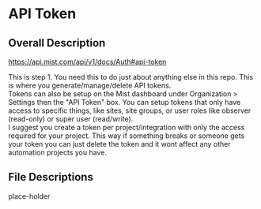 # API Token #
## Overall Description ##

https://api.mist.com/api/v1/docs/Auth#api-token

This is step 1. You need this to do just about anything else in this repo. This is where you generate/manage/delete API tokens.<br>
Tokens can also be setup on the Mist dashboard under Organization > Settings then the "API Token" box. You can setup tokens that only have access to specific things, like sites, site groups, or user roles like observer (read-only) or super user (read/write).<br>
I suggest you create a token per project/integration with only the access required for your project. This way if something breaks or someone gets your token you can just delete the token and it wont affect any other automation projects you have.

## File Descriptions ##

place-holder